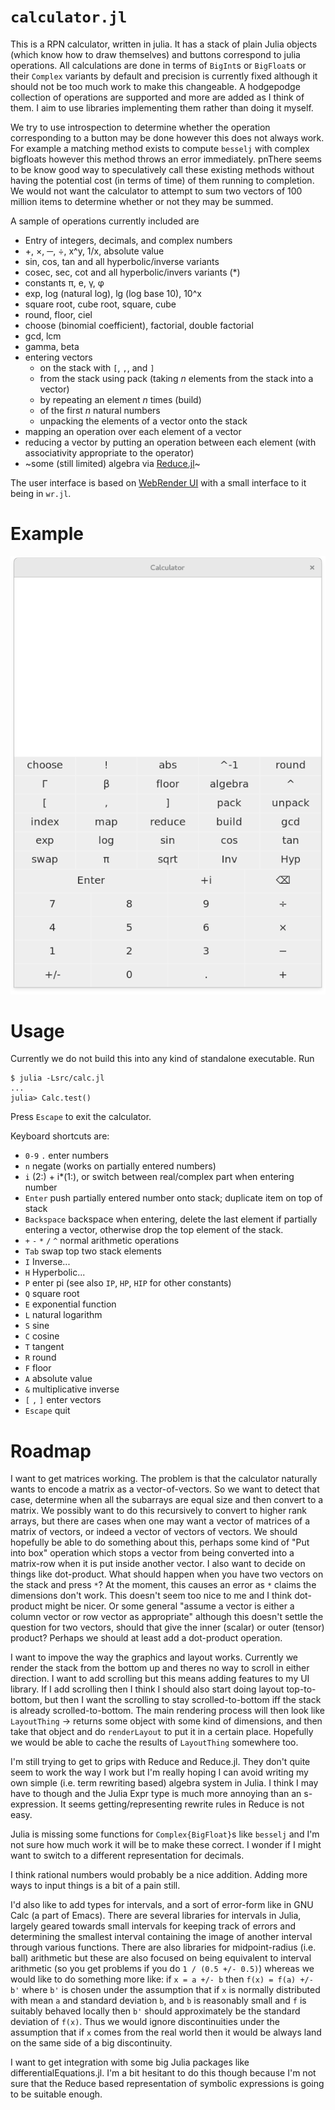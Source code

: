 # `calculator.jl`

This is a RPN calculator, written in julia. It has a stack of plain
Julia objects (which know how to draw themselves) and buttons
correspond to julia operations. All calculations are done in terms of
`BigInt`s or `BigFloat`s or their `Complex` variants by default and
precision is currently fixed although it should not be too much work
to make this changeable. A hodgepodge collection of operations are
supported and more are added as I think of them. I aim to use
libraries implementing them rather than doing it myself.

We try to use introspection to determine whether the operation
corresponding to a button may be done however this does not always
work. For example a matching method exists to compute `besselj` with
complex bigfloats however this method throws an error immediately.
pnThere seems to be know good way to speculatively call these existing
methods without having the potential cost (in terms of time) of them
running to completion. We would not want the calculator to attempt to
sum two vectors of 100 million items to determine whether or not they
may be summed.

A sample of operations currently included are

* Entry of integers, decimals, and complex numbers
* +, ×, ─, ÷, x^y, 1/x, absolute value
* sin, cos, tan and all hyperbolic/inverse variants
* cosec, sec, cot and all hyperbolic/invers variants (*)
* constants π, e, γ, φ
* exp, log (natural log), lg (log base 10), 10^x
* square root, cube root, square, cube
* round, floor, ciel
* choose (binomial coefficient), factorial, double factorial
* gcd, lcm
* gamma, beta
* entering vectors
  * on the stack with `[`, `,`, and `]`
  * from the stack using pack (taking _n_ elements from the stack into
    a vector)
  * by repeating an element _n_ times (build)
  * of the first _n_ natural numbers
  * unpacking the elements of a vector onto the stack
* mapping an operation over each element of a vector
* reducing a vector by putting an operation between each element (with
  associativity appropriate to the operator)
* ~some (still limited) algebra via [Reduce.jl](https://github.com/chakravala/Reduce.jl)~

The user interface is based
on [WebRender UI](https://github.com/dan-robertson/wrui) with a small
interface to it being in `wr.jl`.

# Example

![Animation of example usage](sample.gif)

# Usage

Currently we do not build this into any kind of standalone executable. Run

    $ julia -Lsrc/calc.jl
    ...
    julia> Calc.test()

Press `Escape` to exit the calculator.

Keyboard shortcuts are:

* `0-9` `.` enter numbers
* `n` negate (works on partially entered numbers)
* `i` (2:) + i*(1:), or switch between real/complex part when entering number
* `Enter` push partially entered number onto stack; duplicate item on top of stack
* `Backspace` backspace when entering, delete the last element if
  partially entering a vector, otherwise drop the top element of the
  stack.
* `+` `-` `*` `/` `^` normal arithmetic operations
* `Tab` swap top two stack elements
* `I` Inverse...
* `H` Hyperbolic...
* `P` enter pi (see also `IP`, `HP`, `HIP` for other constants)
* `Q` square root
* `E` exponential function
* `L` natural logarithm
* `S` sine
* `C` cosine
* `T` tangent
* `R` round
* `F` floor
* `A` absolute value
* `&` multiplicative inverse
* `[` `,` `]` enter vectors
* `Escape` quit

# Roadmap

I want to get matrices working. The problem is that the calculator
naturally wants to encode a matrix as a vector-of-vectors. So we want
to detect that case, determine when all the subarrays are equal size
and then convert to a matrix. We possibly want to do this recursively
to convert to higher rank arrays, but there are cases when one may
want a vector of matrices of a matrix of vectors, or indeed a vector
of vectors of vectors. We should hopefully be able to do something
about this, perhaps some kind of "Put into box" operation which stops
a vector from being converted into a matrix-row when it is put inside
another vector. I also want to decide on things like dot-product. What
should happen when you have two vectors on the stack and press `*`? At
the moment, this causes an error as `*` claims the dimensions don't
work. This doesn't seem too nice to me and I think dot-product might
be nicer. Or some general "assume a vector is either a column vector
or row vector as appropriate" although this doesn't settle the
question for two vectors, should that give the inner (scalar) or outer
(tensor) product? Perhaps we should at least add a dot-product
operation.

I want to impove the way the graphics and layout works. Currently we
render the stack from the bottom up and theres no way to scroll in
either direction. I want to add scrolling but this means adding
features to my UI library. If I add scrolling then I think I should
also start doing layout top-to-bottom, but then I want the scrolling
to stay scrolled-to-bottom iff the stack is already
scrolled-to-bottom. The main rendering process will then look like
`LayoutThing` -> returns some object with some kind of dimensions, and
then take that object and do `renderLayout` to put it in a certain
place. Hopefully we would be able to cache the results of
`LayoutThing` somewhere too.

I'm still trying to get to grips with Reduce and Reduce.jl. They don't
quite seem to work the way I work but I'm really hoping I can avoid
writing my own simple (i.e. term rewriting based) algebra system in
Julia. I think I may have to though and the Julia Expr type is much
more annoying than an s-expression. It seems getting/representing
rewrite rules in Reduce is not easy.

Julia is missing some functions for `Complex{BigFloat}`s like
`besselj` and I'm not sure how much work it will be to make these
correct. I wonder if I might want to switch to a different
representation for decimals.

I think rational numbers would probably be a nice addition. Adding more
ways to input things is a bit of a pain still.

I'd also like to add types for intervals, and a sort of error-form
like in GNU Calc (a part of Emacs). There are several libraries for
intervals in Julia, largely geared towards small intervals for keeping
track of errors and determining the smallest interval containing the
image of another interval through various functions. There are also
libraries for midpoint-radius (i.e. ball) arithmetic but these are
also focused on being equivalent to interval arithmetic (so you get
problems if you do `1 / (0.5 +/- 0.5)`) whereas we would like to do
something more like: if `x = a +/- b` then `f(x) = f(a) +/- b'` where
`b'` is chosen under the assumption that if `x` is normally
distributed with mean `a` and standard deviation `b`, and `b` is
reasonably small and `f` is suitably behaved locally then `b'` should
approximately be the standard deviation of `f(x)`. Thus we would
ignore discontinuities under the assumption that if `x` comes from the
real world then it would be always land on the same side of a big
discontinuity.

I want to get integration with some big Julia packages like
differentialEquations.jl. I'm a bit hesitant to do this though because
I'm not sure that the Reduce based representation of symbolic
expressions is going to be suitable enough.
